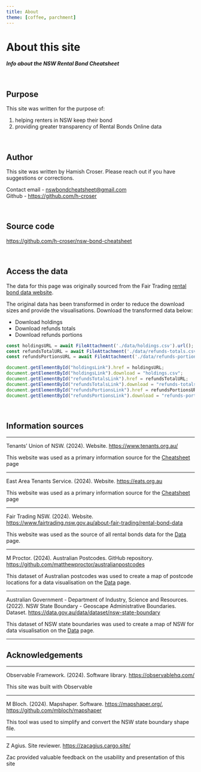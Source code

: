 ```yaml
---
title: About
theme: [coffee, parchment]
---
```


# About this site

**_Info about the NSW Rental Bond Cheatsheet_**

<br>

## Purpose

This site was written for the purpose of:
1. helping renters in NSW keep their bond
2. providing greater transparency of Rental Bonds Online data

<br>

## Author

This site was written by Hamish Croser. Please reach out if you have suggestions or corrections.

Contact email - [nswbondcheatsheet@gmail.com](mailto:nswbondcheatsheet@gmail.com)
<br>
Github - <https://github.com/h-croser>

<br>

## Source code

<https://github.com/h-croser/nsw-bond-cheatsheet>

<br>

## Access the data

The data for this page was originally sourced from the Fair Trading [rental bond data website](https://www.fairtrading.nsw.gov.au/about-fair-trading/rental-bond-data).

The original data has been transformed in order to reduce the download sizes and provide the visualisations. Download the transformed data below:

- <a id="holdingsLink" download>Download holdings</a>
- <a id="refundsTotalsLink" download>Download refunds totals</a>
- <a id="refundsPortionsLink" download>Download refunds portions</a>

```js
const holdingsURL = await FileAttachment('./data/holdings.csv').url();
const refundsTotalURL = await FileAttachment('./data/refunds-totals.csv').url();
const refundsPortionsURL = await FileAttachment('./data/refunds-portions.csv').url();

document.getElementById("holdingsLink").href = holdingsURL;
document.getElementById("holdingsLink").download = "holdings.csv";
document.getElementById("refundsTotalsLink").href = refundsTotalURL;
document.getElementById("refundsTotalsLink").download = "refunds-totals.csv";
document.getElementById("refundsPortionsLink").href = refundsPortionsURL;
document.getElementById("refundsPortionsLink").download = "refunds-portions.csv";
```

<br>

## Information sources

---

Tenants’ Union of NSW. (2024). Website. https://www.tenants.org.au/

This website was used as a primary information source for the [Cheatsheet](/) page

---

East Area Tenants Service. (2024). Website. https://eats.org.au

This website was used as a primary information source for the [Cheatsheet](/) page

---

Fair Trading NSW. (2024). Website. https://www.fairtrading.nsw.gov.au/about-fair-trading/rental-bond-data

This website was used as the source of all rental bonds data for the [Data](./data) page.

---

M Proctor. (2024). Australian Postcodes. GitHub repository. <https://github.com/matthewproctor/australianpostcodes>

This dataset of Australian postcodes was used to create a map of postcode locations for a data visualisation on the [Data](./data) page.

---

Australian Government - Department of Industry, Science and Resources. (2022). NSW State Boundary - Geoscape Administrative Boundaries. Dataset. <https://data.gov.au/data/dataset/nsw-state-boundary>

This dataset of NSW state boundaries was used to create a map of NSW for data visualisation on the [Data](./data) page.

---

## Acknowledgements

---

Observable Framework. (2024). Software library. https://observablehq.com/

This site was built with Observable

---

M Bloch. (2024). Mapshaper. Software. https://mapshaper.org/, https://github.com/mbloch/mapshaper

This tool was used to simplify and convert the NSW state boundary shape file.

---

Z Agius. Site reviewer. https://zacagius.cargo.site/

Zac provided valuable feedback on the usability and presentation of this site
